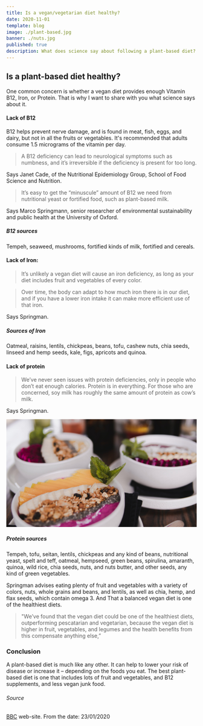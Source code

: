 ```yaml
---
title: Is a vegan/vegetarian diet healthy?
date: 2020-11-01
template: blog
image: ./plant-based.jpg
banner: ./nuts.jpg
published: true
description: What does science say about following a plant-based diet?
---
```


## Is a plant-based diet healthy?

One common concern is whether a vegan diet provides enough Vitamin B12, Iron, or Protein. That is why I want to share with you what science says about it.

#### Lack of B12

B12 helps prevent nerve damage, and is found in meat, fish, eggs, and dairy, but not in all the fruits or vegetables. It's recommended that adults consume 1.5 micrograms of the vitamin per day.

> A B12 deficiency can lead to neurological symptoms such as numbness, and it’s irreversible if the deficiency is present for too long.

Says Janet Cade, of the Nutritional Epidemiology Group, School of Food Science and Nutrition.

> It’s easy to get the “minuscule” amount of B12 we need from nutritional yeast or fortified food, such as plant-based milk.

Says Marco Springmann, senior researcher of environmental sustainability and public health at the University of Oxford.

##### B12 sources

Tempeh, seaweed, mushrooms, fortified kinds of milk, fortified and cereals.

#### Lack of Iron:

> It’s unlikely a vegan diet will cause an iron deficiency, as long as your diet includes fruit and vegetables of every color.

> Over time, the body can adapt to how much iron there is in our diet, and if you have a lower iron intake it can make more efficient use of that iron.

Says Springman.

##### Sources of Iron

Oatmeal, raisins, lentils, chickpeas, beans, tofu, cashew nuts, chia seeds, linseed and hemp seeds, kale, figs, apricots and quinoa.

#### Lack of protein

> We’ve never seen issues with protein deficiencies, only in people who don’t eat enough calories. Protein is in everything. For those who are concerned, soy milk has roughly the same amount of protein as cow’s milk.

Says Springman.

![home](./smoothie-bowl.jpg)

##### Protein sources

Tempeh, tofu, seitan, lentils, chickpeas and any kind of beans, nutritional yeast, spelt and teff, oatmeal, hempseed, green beans, spirulina, amaranth, quinoa, wild rice, chia seeds, nuts, and nuts butter, and other seeds, any kind of green vegetables.

Springman advises eating plenty of fruit and vegetables with a variety of colors, nuts, whole grains and beans, and lentils, as well as chia, hemp, and flax seeds, which contain omega 3. And That a balanced vegan diet is one of the healthiest diets.

> "We’ve found that the vegan diet could be one of the healthiest diets, outperforming pescatarian and vegetarian, because the vegan diet is higher in fruit, vegetables, and legumes and the health benefits from this compensate anything else,”

### Conclusion

A plant-based diet is much like any other. It can help to lower your risk of disease or increase it – depending on the foods you eat. The best plant-based diet is one that includes lots of fruit and vegetables, and B12 supplements, and less vegan junk food.

###### Source

<a href="https://www.bbc.com/news/science_and_environment" target="_blank" rel="noopener noreferrer">BBC</a> web-site. From the date: 23/01/2020
